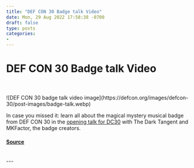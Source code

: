 ```yaml
---
title: "DEF CON 30 Badge talk Video"
date: Mon, 29 Aug 2022 17:58:38 -0700
draft: false
type: posts
categories: 
- 
---
```

# DEF CON 30 Badge talk Video

<br/>

<br/>
![DEF CON 30 badge talk video image](https://defcon.org/images/defcon-30/post-images/badge-talk.webp)  

In case you missed it: learn all about the magical mystery musical badge from DEF CON 30 in the [opening talk for DC30](https://www.youtube.com/watch?v=4Llav8BceRo) with The Dark Tangent and MKFactor, the badge creators.

#### [Source](https://www.youtube.com/watch?v=4Llav8BceRo)

<br/>
---
